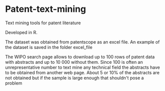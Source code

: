 # Patent-text-mining
Text mining tools for patent literature

Developed in R.

The dataset was obtained from patentscope as an excel file. An example of the dataset is saved in the folder excel_file

The WIPO search page allows to download up to 100 rows of patent data with abstracts and up 
to 10 000 without them. Since 100 is often an unrepresentative number to text mine any technical field the abstracts have
to be obtained from another web page. About 5 or 10% of the abstracts are not obtained but if the sample is large enough that 
shouldn't pose a problem
